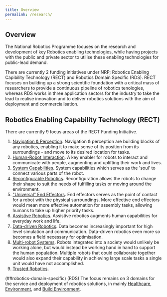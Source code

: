 ```yaml
---
title: Overview
permalink: /research/
---
```

## Overview  
The National Robotics Programme focuses on the research and development of key Robotics enabling technologies, while having projects with the public and private sector to utilise these enabling technologies for public-lead demand.

There are currently 2 funding initiatives under NRP; Robotics Enabling Capibility Technology (RECT) and Robotics Domain Specific (RDS). RECT focuses on building up a strong scientific foundation with a critical mass of researchers to provide a continuous pipeline of robotics tenologies, whereas RDS works in three application sectors for the industry to take the lead to realise innovation and to deliver robotics solutions with the aim of deployment and commercialisation.
  
## Robotics Enabling Capability Technology (RECT)  
There are currently 9 focus areas of the RECT Funding Initiative.

1. [Navigation & Perception](/research/nav-per/).
Navigation & perception are building blocks of any robotics, enabling it to make sense of its position from its surroundings - and move to its desired location for tasks.
2. [Human-Robot Interaction](/research/hri/).
A key enabler for robots to interact and communicate with people, augmenting and uplifting their work and lives.
3. [System Capabilities](/research/syscap/).
System capabilities which serves as the 'soul' to connect various parts of the robot.
4. [Reconfigurable Robotics](/research/rec/).
Reconfiguration allows the robots to change their shape to suit the needs of fulfilling tasks or moving around the environment.
5. ["Universal" End Effectors](/research/uni-end/).
End effectors serves as the point of contact for a robot with the physical surroundings. More effective end effectors would mean more effective automation for assembly tasks, allowing humans to take up higher priority tasks.
6. [Assistive Robotics](/research/assistive/).
Assistive robotics augments human capabilities for everyday work and life.
7. [Data-driven Robotics](/research/ddr/).
Data becomes increasingly important for high level simulation and communication. Data-driven robotics even more so becomes a field necessary for optimisation.
8. [Multi-robot Systems](/research/mrs/).
Robots integrated into a society would unlikely be working alone, but would instead be working hand in hand to support the human population. Multiple robots that could collaborate together would also expand their capability in achieving large scale tasks a single unit would have not accomplished.
9. [Trusted Robotics](/research/trusted/).

(##robotics-domain-specific) (RDS)
The focus remains on 3 domains for the service and deployment of robotics solutions, in mainly [Healthcare](/research/healthcare/), [Environment](/research/environment/), and [Build Environment](/research/built-environment/).